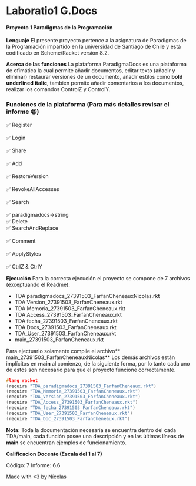 # Laboratio1 G.Docs

#### Proyecto 1 Paradigmas de la Programación

**Lenguaje**
El presente proyecto pertence a la asignatura de Paradigmas de la Programación impartido en la universidad de Santiago de Chile y está codificado en Scheme/Racket versión 8.2.

**Acerca de las funciones**
La plataforma ParadigmaDocs es una plataforma de ofimática la cual permite añadir documentos, editar texto (añadir y eliminar) restaurar versiones de un documento, añadir estilos como **bold** **underlined** **italic**, tambien permite añadir comentarios a los documentos, realizar los comandos ControlZ y ControlY.

### Funciones de la plataforma (Para más detalles revisar el informe 😀)		
✅ Register<br/> 	 			
✅ Login		<br/>		
✅ Share	<br/>			
✅ Add 		<br/>				
✅ RestoreVersion 	<br/>		
✅ RevokeAllAccesses 	<br/>	
✅ Search				<br/>	
✅ paradigmadocs->string	<br/>
✅ Delete					<br/>
✅ SearchAndReplace <br/>		
✅ Comment		<br/>			
✅ ApplyStyles	<br/>			
✅ CtrlZ & CtrlY<br/>

**Ejecución**
Para la correcta ejecución el proyecto se compone de 7 archivos (exceptuando el Readme):

- TDA paradigmadocs_27391503_FarfanCheneauxNicolas.rkt
- TDA Version_27391503_FarfanCheneaux.rkt
- TDA Memoria_27391503_FarfanCheneaux.rkt
- TDA Access_27391503_FarfanCheneaux.rkt
- TDA fecha_27391503_FarfanCheneaux.rkt
- TDA Docs_27391503_FarfanCheneaux.rkt
- TDA_User_27391503_FarfanCheneaux.rkt
- main_27391503_FarfanCheneaux.rkt

Para ejectuarlo solamente compile el archivo** main_27391503_FarfanCheneauxNicolas**
Los demás archivos están implícitos en **main** al comienzo, de la siguiente forma, por lo tanto cada uno de estos son necesario para que el proyecto funcione correctamente.

```cpp
#lang racket
(require "TDA_paradigmadocs_27391503_FarfanCheneaux.rkt")
(require "TDA_Memoria_27391503_FarfanCheneaux.rkt")
(require "TDA_Version_27391503_FarfanCheneaux.rkt")
(require "TDA_Access_27391503_FarfanCheneaux.rkt")
(require "TDA_fecha_27391503_FarfanCheneaux.rkt")
(require "TDA_User_27391503_FarfanCheneaux.rkt")
(require "TDA_Doc_27391503_FarfanCheneaux.rkt")
```

**Nota:** Toda la documentación necesaria se encuentra dentro del cada TDA/main, cada función posee una descripción y en las últimas líneas de **main** se encuentran ejemplos de funcionamiento.

**Calificacion Docente (Escala del 1 al 7)**

Código: 7
Informe: 6.6

Made with <3 by Nícolas
